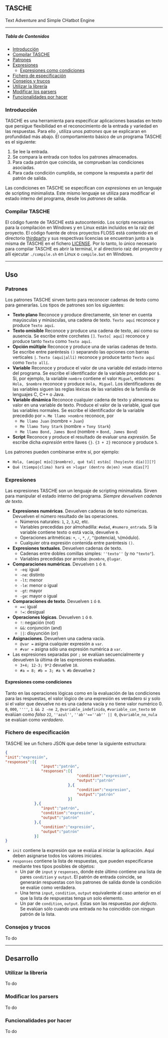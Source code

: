 ## TASCHE
Text Adventure and Simple CHatbot Engine
***
##### Tabla de Contenidos
- [Introducción](#introducción)
- [Compilar TASCHE](#compilar-tasche)
- [Patrones](#patrones)
- [Expresiones](#expresiones)
    - [Expresiones como condiciones](#expresiones-como-condiciones)
- [Fichero de especificación](#fichero-de-especificación)
- [Consejos y trucos](#consejos-y-trucos)
- [Utilizar la librería](#utilizar-la-librería)
- [Modificar los parsers](#modificar-los-parsers)
- [Funcionalidades por hacer](#funcionalidades-por-hacer)

### Introducción
TASCHE es una herramienta para especificar aplicaciones basadas en texto que persigue flexibilidad en el reconocimiento de la entrada y variedad en las respuestas. Para ello , utiliza unos _patrones_ que se explicaran en profundidad más abajo.
El comportamiento básico de un programa TASCHE es el siguiente:

1. Se lee la entrada.
2. Se compara la entrada con todos los patrones almacenados.
3. Para cada patrón que coincida, se comprueban las condiciones asociadas.
4. Para cada condición cumplida, se compone la respuesta a partir del patrón de salida.

Las condiciones en TASCHE se especifican con _expresiones_ en un lenguaje de scripting minimalista. Este mismo lenguaje se utiliza para modificar el estado interno del programa, desde los _patrones_ de salida.

### Compilar TASCHE
El código fuente de TASCHE está autocontenido. Los scripts necesarios para la compilación en Windows y en Linux están incluidos en la raíz del proyecto. El código fuente de otros proyectos FLOSS está contenido en el directorio [thirdparty](thirdparty) y sus respectivas licencias se encuentran junto a la misma de TASCHE en el fichero [LICENSE](LICENSE).
Por lo tanto, lo único necesario para compilar TASCHE es abrir la terminal, ir al directorio raíz del proyecto y allí ejecutar `./compile.sh` en Linux o `compile.bat` en Windows.
***
## Uso
### Patrones
Los patrones TASCHE sirven tanto para reconocer cadenas de texto como para generarlas. Los tipos de patrones son los siguientes:

- **Texto plano**
Reconoce y produce directamente, sin tener en cuenta mayúsculas y minúsculas, una cadena de texto.
`Texto aquí` reconoce y produce `Texto aquí`.
- **Texto omisible**
Reconoce y produce una cadena de texto, así como su ausencia. Se escribe entre corchetes `[]`.
`Texto[ aquí]` reconoce y produce tanto `Texto` como `Texto aquí`.
- **Opción múltiple**
Reconoce y produce una de varias cadenas de texto. Se escribe entre paréntesis `()` separando las opciones con barras verticales `|`.
`Texto (aquí|allí)` reconoce y produce tanto `Texto aquí` como `Texto allí`.
- **Variable**
Reconoce y produce el valor de una variable del estado interno del programa. Se escribe el identificador de la variable precedido por `$`.
Si, por ejemplo, la variable `nombre` contiene el valor `Miguel`, entonces:
`Hola, $nombre` reconoce y produce `Hola, Miguel`.
Los identificadores de las variables siguen las reglas léxicas de las variables de la familia de lenguajes C, C++ o Java.
- **Variable dinámica**
Reconoce cualquier cadena de texto y almacena su valor en una variable de texto. Produce el valor de la variable, igual que las variables normales. Se escribe el identificador de la variable precedido por `>`.
`Me llamo >nombre` reconoce, por 
  - `Me llamo Juan` (nombre = `Juan`)
  - `Me llamo Tony Stark` (nombre = `Tony Stark`)
  - `Me llamo Bond, James Bond` (nombre = `Bond, James Bond`)
- **Script**
Reconoce y produce el resultado de evaluar una _expresión_. Se escribe dicha _expresión_ entre llaves `{}`.
`{3 + 2}` reconoce y produce `5`.

Los patrones pueden combinarse entre sí, por ejemplo:
- `Hola, (amigo[ mío]|$nombre), qué tal[ estás[ (hoy|este día)]][?]`
- `Qué (tiempo|clima) hará en >lugar (dentro de|en) >num días[?]`

### Expresiones
Las expresiones TASCHE son un lenguaje de scripting minimalista. Sirven para manipular el estado interno del programa. _Siempre devuelven cadenas de texto_.
- **Expresiones numéricas**. Devuelven cadenas de texto númericas.
    Devuelven el número resultado de las operaciones.
    - Números naturales: `1`, `2`, `3`,`42`, etc.
    - Variables precedidas por almohadilla: `#edad`, `#numero_entrada`. Si la variable contiene texto o está vacía, devuelve `0`.
    - Operaciones aritméticas: `+`, `-`, `*`, `/`, `^`(potencia), `%`(módulo).
    - Cualquier otra expresión contenida entre paréntesis `()`.
- **Expresiones textuales**. Devuelven cadenas de texto.
    - Cadenas entre dobles comillas simples: `''texto''` (y no `"texto"`).
    - Variables precedidas por arroba: `@nombre`, `@lugar`.
- **Comparaciones numéricas**. Devuelven `1` ó `0`.
    - `-eq`: igual
    - `-ne`: distinto
    - `-lt`: menor
    - `-le`: menor o igual
    - `-gt`: mayor
    - `-ge`: mayor o igual
- **Comparaciones de texto**. Devuelven `1` ó `0`.
    - `==`: igual
    - `!=`: desigual
- **Operaciones lógicas**. Devuelven `1` ó `0`.
    - `!`: negación (not)
    - `&&`: conjunción (and)
    - `||`: disyunción (or)
- **Asignaciones**. Devuelven una cadena vacía.
    - `@var =` asigna cualquier expresión a `var`.
    - `#var =` asigna sólo una expresión numérica a `var`.
- Las expresiones separadas por `;` se evalúan secuencialmente y devuelven la última de las expresiones evaluadas.
    - `3+4; 12-3; 9*2` devuelve `18`.
    - `#a = 8; #b = 3; #a % #b` devuelve `2`

#### Expresiones como condiciones
Tanto en las operaciones lógicas como en la evaluación de las condiciones para las respuestas, el valor lógico de una expresión es verdadero si y solo si el valor que devuelve no es una cadena vacía y no tiene valor numérico 0.
`0`, `000`, `''''`, `1 && 2 -ne 2`, `@variable_indefinida`, `#variable_con_texto` se evalúan como _falso_
`22`, `''azul''`, `''ab''==''ab'' || 0`, `@variable_no_nula` se evalúan como _verdadero_.

### Fichero de especificación
TASCHE lee un fichero JSON que debe tener la siguiente estructura:
```JSON
{
"init":"expresión",
"responses":[{
                "input":"patrón",
                "responses":[{
                                "condition":"expresion",
                                "output":"patrón"
                            },{
                                "condition":"expresion",
                                "output":"patrón"
                            }]
             },{
                "input":"patrón",
                "condition":"expresión",
                "output":"patrón"
             },{
                "condition":"expresión",
                "output":"patrón"
             }]
}
```
- `init` contiene la expresión que se evalúa al iniciar la aplicación. Aquí deben asignarse todos los valores iniciales.
- `responses` contiene la lista de respuestas, que pueden especificarse mediante tres tipos posibles de objetos:
    - Un par de `input` y `responses`, donde éste último contiene una lista de pares `condition` y `output`. El patrón de entrada coincide, se generarán respuestas con los patrones de salida donde la condición se evalúe como verdadera.
    - Una terna `input`, `condition`, `output` equivalente al caso anterior en el que la lista de respuestas tenga un solo elemento.
    - Un par de `condition`, `output`. Estas son las respuestas _por defecto_. Se evalúan sólo cuando una entrada no ha coincidido con ningun patrón de la lista.

### Consejos y trucos
To do

***
## Desarrollo
### Utilizar la librería
To do
### Modificar los parsers
To do
### Funcionalidades por hacer
To do